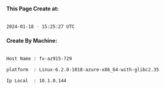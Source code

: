 
   
#### This Page Create at:

```bash

2024-01-18 - 15:25:27 UTC

```

#### Create By Machine:

```bash

Host Name : fv-az915-729

platform  : Linux-6.2.0-1018-azure-x86_64-with-glibc2.35

Ip Local  : 10.1.0.144

```


